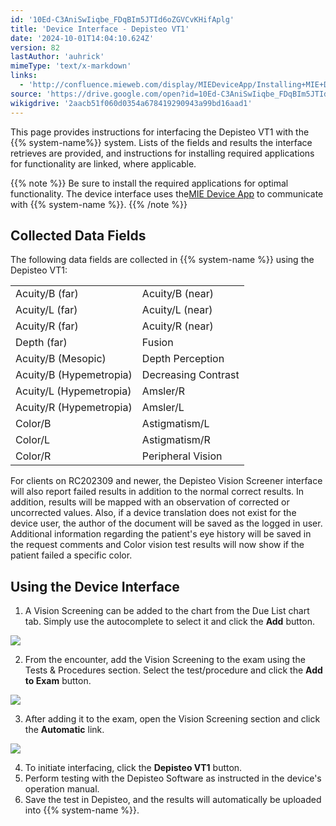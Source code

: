 ```yaml
---
id: '10Ed-C3AniSwIiqbe_FDqBIm5JTId6oZGVCvKHifAplg'
title: 'Device Interface - Depisteo VT1'
date: '2024-10-01T14:04:10.624Z'
version: 82
lastAuthor: 'auhrick'
mimeType: 'text/x-markdown'
links:
  - 'http://confluence.mieweb.com/display/MIEDeviceApp/Installing+MIE+Device+App'
source: 'https://drive.google.com/open?id=10Ed-C3AniSwIiqbe_FDqBIm5JTId6oZGVCvKHifAplg'
wikigdrive: '2aacb51f060d0354a678419290943a99bd16aad1'
---
```

This page provides instructions for interfacing the Depisteo VT1 with the {{% system-name%}} system. Lists of the fields and results the interface retrieves are provided, and instructions for installing required applications for functionality are linked, where applicable.

{{% note %}}
Be sure to install the required applications for optimal functionality. The device interface uses the[](http://confluence.mieweb.com/display/MIEDeviceApp/Installing+MIE+Device+App)[MIE Device App](http://confluence.mieweb.com/display/MIEDeviceApp/Installing+MIE+Device+App) to communicate with {{% system-name %}}.
{{% /note %}}

## Collected Data Fields

The following data fields are collected in {{% system-name %}} using the Depisteo VT1:
<table>
<tr>
<td>Acuity/B (far)</td>
<td>Acuity/B (near)</td>
</tr>
<tr>
<td>Acuity/L (far)</td>
<td>Acuity/L (near)</td>
</tr>
<tr>
<td>Acuity/R (far)</td>
<td>Acuity/R (near)</td>
</tr>
<tr>
<td>Depth (far)</td>
<td>Fusion</td>
</tr>
<tr>
<td>Acuity/B (Mesopic)</td>
<td>Depth Perception</td>
</tr>
<tr>
<td>Acuity/B (Hypemetropia)</td>
<td>Decreasing Contrast</td>
</tr>
<tr>
<td>Acuity/L (Hypemetropia)</td>
<td>Amsler/R</td>
</tr>
<tr>
<td>Acuity/R (Hypemetropia)</td>
<td>Amsler/L</td>
</tr>
<tr>
<td>Color/B</td>
<td>Astigmatism/L</td>
</tr>
<tr>
<td>Color/L</td>
<td>Astigmatism/R</td>
</tr>
<tr>
<td>Color/R</td>
<td>Peripheral Vision</td>
</tr>
</table>

For clients on RC202309 and newer, the Depisteo Vision Screener interface will also report failed results in addition to the normal correct results. In addition, results will be mapped with an observation of corrected or uncorrected values. Also, if a device translation does not exist for the device user, the author of the document will be saved as the logged in user. Additional information regarding the patient's eye history will be saved in the request comments and Color vision test results will now show if the patient failed a specific color.

## Using the Device Interface

1. A Vision Screening can be added to the chart from the Due List chart tab. Simply use the autocomplete to select it and click the <strong>Add</strong> button.

![](../device-interface-depisteo-vt1.assets/6aafadc277b3dcdb866bcf2f1e1a0b7f.png)

2. From the encounter, add the Vision Screening to the exam using the Tests & Procedures section. Select the test/procedure and click the <strong>Add to Exam</strong> button.

![](../device-interface-depisteo-vt1.assets/07562c6dab067023daff72a673c76248.png)

3. After adding it to the exam, open the Vision Screening section and click the <strong>Automatic</strong> link.

![](../device-interface-depisteo-vt1.assets/08467d1ea70de1dc0d7e96b15eefb4b7.png)

4. To initiate interfacing, click the <strong>Depisteo VT1</strong> button.
5. Perform testing with the Depisteo Software as instructed in the device's operation manual.
6. Save the test in Depisteo, and the results will automatically be uploaded into {{% system-name %}}.
